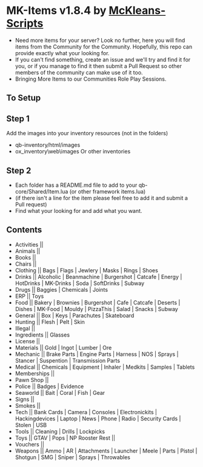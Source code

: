 # MK-Items v1.8.4 by [McKleans-Scripts](https://mckleans-scripts.tebex.io/)
 + Need more items for your server? Look no further, here you will find items from the Community for the Community. Hopefully, this repo can provide exactly what your looking for.
 + If you can't find something, create an issue and we'll try and find it for you, or if you manage to find it then submit a Pull Request so other members of the community can make use of it too.
 + Bringing More Items to our Communities Role Play Sessions.


## To Setup ##

## Step 1
  Add the images into your inventory resources (not in the folders)
  - qb-inventory/html/images
  - ox_inventory\web\images
    Or other inventories

## Step 2
  - Each folder has a README.md file to add to your qb-core/Shared/Item.lua (or other framework items.lua)
  - (if there isn't a line for the item please feel free to add it and submit a Pull request)
  - Find what your looking for and add what you want.

## Contents
  - Activities ||
  - Animals ||
  - Books ||
  - Chairs ||
  - Clothing || Bags | Flags | Jewlery | Masks | Rings | Shoes
  - Drinks || Alcoholic | Beanmachine | Burgershot | Catcafe | Energy | HotDrinks | MK-Drinks | Soda | SoftDrinks | Subway
  - Drugs || Baggies | Chemicals | Joints
  - ERP || Toys
  - Food || Bakery | Brownies | Burgershot | Cafe | Catcafe | Deserts | Dishes | MK-Food | Mouldy | PizzaThis | Salad | Snacks | Subway
  - General || Box | Keys | Parachutes | Skateboard
  - Hunting || Flesh | Pelt | Skin
  - Illegal ||
  - Ingredients || Glasses
  - License ||
  - Materials || Gold | Ingot | Lumber | Ore
  - Mechanic || Brake Parts | Engine Parts | Harness | NOS | Sprays | Stancer | Suspention | Transmission Parts
  - Medical || Chemicals | Equipment | Inhaler | Medkits | Samples | Tablets
  - Memberships || 
  - Pawn Shop ||
  - Police || Badges | Evidence
  - Seaworld || Bait | Coral | Fish | Gear
  - Signs ||
  - Smokes ||
  - Tech || Bank Cards | Camera | Consoles | Electronickits | Hackingdevices | Laptop | News | Phone | Radio | Security Cards | Stolen | USB
  - Tools || Cleaning | Drills | Lockpicks
  - Toys || GTAV | Pops | NP Rooster Rest ||
  - Vouchers ||
  - Weapons || Ammo | AR | Attachments | Launcher | Meele | Parts | Pistol | Shotgun | SMG | Sniper | Sprays | Throwables
